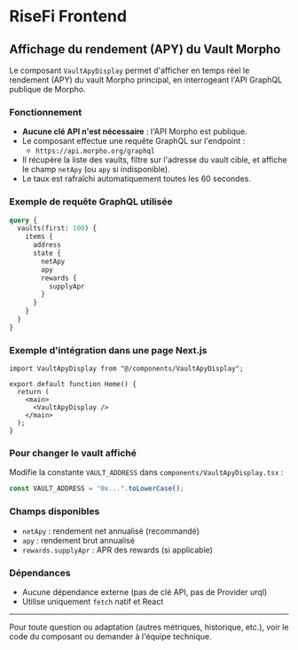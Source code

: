 # RiseFi Frontend

## Affichage du rendement (APY) du Vault Morpho

Le composant `VaultApyDisplay` permet d'afficher en temps réel le rendement (APY) du vault Morpho principal, en interrogeant l'API GraphQL publique de Morpho.

### Fonctionnement

- **Aucune clé API n'est nécessaire** : l'API Morpho est publique.
- Le composant effectue une requête GraphQL sur l'endpoint :
  - `https://api.morpho.org/graphql`
- Il récupère la liste des vaults, filtre sur l'adresse du vault cible, et affiche le champ `netApy` (ou `apy` si indisponible).
- Le taux est rafraîchi automatiquement toutes les 60 secondes.

### Exemple de requête GraphQL utilisée

```graphql
query {
  vaults(first: 100) {
    items {
      address
      state {
        netApy
        apy
        rewards {
          supplyApr
        }
      }
    }
  }
}
```

### Exemple d'intégration dans une page Next.js

```tsx
import VaultApyDisplay from "@/components/VaultApyDisplay";

export default function Home() {
  return (
    <main>
      <VaultApyDisplay />
    </main>
  );
}
```

### Pour changer le vault affiché

Modifie la constante `VAULT_ADDRESS` dans `components/VaultApyDisplay.tsx` :

```ts
const VAULT_ADDRESS = "0x...".toLowerCase();
```

### Champs disponibles

- `netApy` : rendement net annualisé (recommandé)
- `apy` : rendement brut annualisé
- `rewards.supplyApr` : APR des rewards (si applicable)

### Dépendances

- Aucune dépendance externe (pas de clé API, pas de Provider urql)
- Utilise uniquement `fetch` natif et React

---

Pour toute question ou adaptation (autres métriques, historique, etc.), voir le code du composant ou demander à l'équipe technique.
